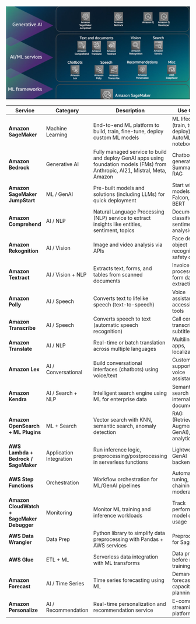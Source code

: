 ![img.png](../99_img/genai/02/img.png)

| **Service**                                | **Category**            | **Description**                                                                                                                | **Use Cases**                                         |
| ------------------------------------------ | ----------------------- | ------------------------------------------------------------------------------------------------------------------------------ | ----------------------------------------------------- |
| **Amazon SageMaker**                       | Machine Learning        | End-to-end ML platform to build, train, fine-tune, deploy custom ML models                                                     | ML lifecycle (train, tune, deploy), AutoML, notebooks |
| **Amazon Bedrock**                         | Generative AI           | Fully managed service to build and deploy GenAI apps using foundation models (FMs) from Anthropic, AI21, Mistral, Meta, Amazon | Chatbots, Text generation, Summarization, RAG         |
| **Amazon SageMaker JumpStart**             | ML / GenAI              | Pre-built models and solutions (including LLMs) for quick deployment                                                           | Start with models like Falcon, LLaMA, BERT            |
| **Amazon Comprehend**                      | AI / NLP                | Natural Language Processing (NLP) service to extract insights like entities, sentiment, topics                                 | Document classification, sentiment analysis           |
| **Amazon Rekognition**                     | AI / Vision             | Image and video analysis via APIs                                                                                              | Face detection, object recognition, safety checks     |
| **Amazon Textract**                        | AI / Vision + NLP       | Extracts text, forms, and tables from scanned documents                                                                        | Invoice processing, form data extraction              |
| **Amazon Polly**                           | AI / Speech             | Converts text to lifelike speech (text-to-speech)                                                                              | Voice assistants, accessibility tools                 |
| **Amazon Transcribe**                      | AI / Speech             | Converts speech to text (automatic speech recognition)                                                                         | Call center transcription, subtitles                  |
| **Amazon Translate**                       | AI / NLP                | Real-time or batch translation across multiple languages                                                                       | Multilingual apps, localization                       |
| **Amazon Lex**                             | AI / Conversational     | Build conversational interfaces (chatbots) using voice/text                                                                    | Customer support bots, voice assistants               |
| **Amazon Kendra**                          | AI / Search + NLP       | Intelligent search engine using ML for enterprise data                                                                         | Semantic search over internal documents               |
| **Amazon OpenSearch + ML Plugins**         | ML + Search             | Vector search with KNN, semantic search, anomaly detection                                                                     | RAG (Retrieval-Augmented GenAI), log analytics        |
| **AWS Lambda + Bedrock / SageMaker**       | Application Integration | Run inference logic, preprocessing/postprocessing in serverless functions                                                      | Lightweight GenAI backends                            |
| **AWS Step Functions**                     | Orchestration           | Workflow orchestration for ML/GenAI pipelines                                                                                  | Automate fine-tuning, prompt chaining, moderation     |
| **Amazon CloudWatch + SageMaker Debugger** | Monitoring              | Monitor ML training and inference workloads                                                                                    | Track performance, model drift, usage                 |
| **AWS Data Wrangler**                      | Data Prep               | Python library to simplify data preprocessing with Pandas + AWS services                                                       | Preprocessing for SageMaker                           |
| **AWS Glue**                               | ETL + ML                | Serverless data integration with ML transforms                                                                                 | Data prep before model training                       |
| **Amazon Forecast**                        | AI / Time Series        | Time series forecasting using ML                                                                                               | Demand forecasting, capacity planning                 |
| **Amazon Personalize**                     | AI / Recommendation     | Real-time personalization and recommendation service                                                                           | E-commerce, streaming platforms                       |

